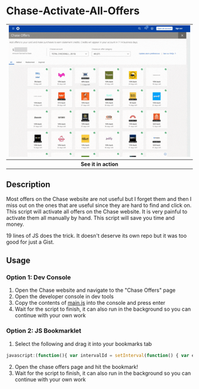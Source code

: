 # Chase-Activate-All-Offers

<div align="center">
<table>
<tr>
<td>
<img src="./assets/in-action.gif" width="768">
</td>
</tr>
<tr>
<th>
See it in action
</th>
</tr>
</table>
</div>

## Description

Most offers on the Chase website are not useful but I forget them and then I miss out on the ones that are useful since they are hard to find and click on. This script will activate all offers on the Chase website. It is very painful to activate them all manually by hand. This script will save you time and money. 

19 lines of JS does the trick. It doesn't deserve its own repo but it was too good for just a Gist. 

## Usage

### Option 1: Dev Console
1. Open the Chase website and navigate to the "Chase Offers" page
2. Open the developer console in dev tools
3. Copy the contents of [main.js](./main.js) into the console and press enter
4. Wait for the script to finish, it can also run in the background so you can continue with your own work

### Option 2: JS Bookmarklet

1. Select the following and drag it into your bookmarks tab
```js
javascript:(function(){ var intervalId = setInterval(function() { var element = document.querySelector('._4jplu9 .horizontal-margin'); if (element) { element.click(); setTimeout(function() { window.history.back(); }, 1000); } else { clearInterval(intervalId); console.log('Element not found, stopped the interval.'); } }, 2000); })();
```
2. Open the chase offers page and hit the bookmark!
3. Wait for the script to finish, it can also run in the background so you can continue with your own work
